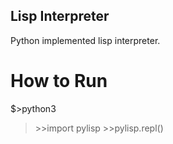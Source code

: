 ## Lisp Interpreter

Python implemented lisp interpreter.

# How to Run
$>python3 
>\>\>import pylisp 
>\>\>pylisp.repl()


